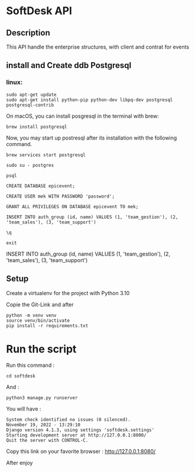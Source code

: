 # SoftDesk API
## Description
This API handle the enterprise structures, with client and contrat for events
## install and Create ddb Postgresql

### linux:
```angular2html
sudo apt-get update
sudo apt-get install python-pip python-dev libpq-dev postgresql postgresql-contrib
```

On macOS, you can install posgresql in the terminal with brew:
```angular2html
brew install postgresql
```
Now, you may start up postresql after its installation with the following command.
```angular2html
brew services start postgresql
```
```angular2html
sudo su - postgres
```
```angular2html
psql
```
```angular2html
CREATE DATABASE epicevent;
```
```angular2html
CREATE USER mek WITH PASSWORD 'password';
```
```angular2html
GRANT ALL PRIVILEGES ON DATABASE epicevent TO mek;
```
```angular2html
INSERT INTO auth_group (id, name) VALUES (1, 'team_gestion'), (2, 'team_sales'), (3, 'team_support')
```
```angular2html
\q
```
```angular2html
exit
```
INSERT INTO auth_group (id, name) VALUES (1, 'team_gestion'), (2, 'team_sales'), (3, 'team_support')

## Setup
Create a virtualenv for the project with Python 3.10

Copie the Git-Link and after  
```
python -m venv venv
source venv/bin/activate
pip install -r requirements.txt
```
# Run the script

Run this command :
```
cd softdesk
```
And  :
```
python3 manage.py runserver
```

You will have :
```
System check identified no issues (0 silenced).
November 19, 2022 - 13:29:10
Django version 4.1.3, using settings 'softdesk.settings'
Starting development server at http://127.0.0.1:8000/
Quit the server with CONTROL-C.

```
Copy this link on your favorite browser :
http://127.0.0.1:8080/


After enjoy